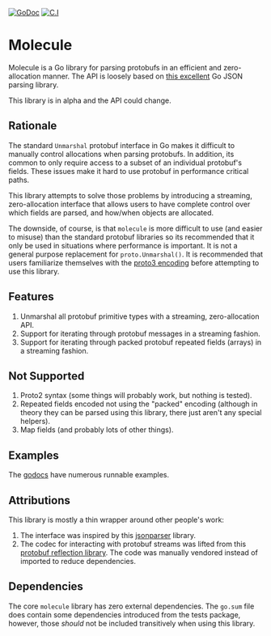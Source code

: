 [![GoDoc](https://godoc.org/github.com/richardartoul/molecule?status.png)](https://godoc.org/github.com/richardartoul/molecule)
[![C.I](https://github.com/richardartoul/molecule/workflows/Go/badge.svg)](https://github.com/richardartoul/molecule/actions)

# Molecule

Molecule is a Go library for parsing protobufs in an efficient and zero-allocation manner. The API is loosely based on [this excellent](https://github.com/buger/jsonparser) Go JSON parsing library.

This library is in alpha and the API could change.

## Rationale

The standard `Unmarshal` protobuf interface in Go makes it difficult to manually control allocations when parsing protobufs. In addition, its common to only require access to a subset of an individual protobuf's fields. These issues make it hard to use protobuf in performance critical paths.

This library attempts to solve those problems by introducing a streaming, zero-allocation interface that allows users to have complete control over which fields are parsed, and how/when objects are allocated.

The downside, of course, is that `molecule` is more difficult to use (and easier to misuse) than the standard protobuf libraries so its recommended that it only be used in situations where performance is important. It is not a general purpose replacement for `proto.Unmarshal()`. It is recommended that users familiarize themselves with the [proto3 encoding](https://developers.google.com/protocol-buffers/docs/encoding) before attempting to use this library.

## Features

1. Unmarshal all protobuf primitive types with a streaming, zero-allocation API.
2. Support for iterating through protobuf messages in a streaming fashion.
3. Support for iterating through packed protobuf repeated fields (arrays) in a streaming fashion.

## Not Supported

1. Proto2 syntax (some things will probably work, but nothing is tested).
2. Repeated fields encoded not using the "packed" encoding (although in theory they can be parsed using this library, there just aren't any special helpers).
3. Map fields (and probably lots of other things).

## Examples

The [godocs](https://godoc.org/github.com/richardartoul/molecule) have numerous runnable examples.

## Attributions

This library is mostly a thin wrapper around other people's work:

1. The interface was inspired by this [jsonparser](https://github.com/buger/jsonparser) library.
2. The codec for interacting with protobuf streams was lifted from this [protobuf reflection library](https://github.com/jhump/protoreflect). The code was manually vendored instead of imported to reduce dependencies.

## Dependencies
The core `molecule` library has zero external dependencies. The `go.sum` file does contain some dependencies introduced from the tests package, however,
those *should* not be included transitively when using this library.
